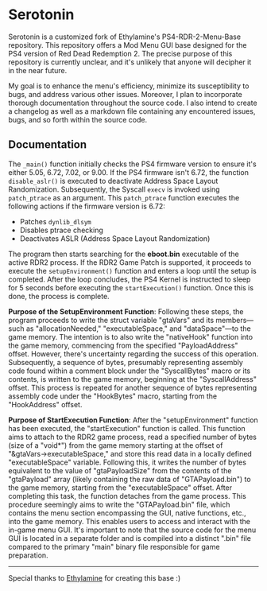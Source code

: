 # Serotonin

Serotonin is a customized fork of Ethylamine's PS4-RDR-2-Menu-Base repository. This repository offers a Mod Menu GUI base designed for the PS4 version of Red Dead Redemption 2. The precise purpose of this repository is currently unclear, and it's unlikely that anyone will decipher it in the near future.

My goal is to enhance the menu's efficiency, minimize its susceptibility to bugs, and address various other issues. Moreover, I plan to incorporate thorough documentation throughout the source code. I also intend to create a changelog as well as a markdown file containing any encountered issues, bugs, and so forth within the source code.

## Documentation

The `_main()` function initially checks the PS4 firmware version to ensure it's either 5.05, 6.72, 7.02, or 9.00. If the PS4 firmware isn't 6.72, the function `disable_aslr()` is executed to deactivate Address Space Layout Randomization. Subsequently, the Syscall `execv` is invoked using `patch_ptrace` as an argument. This `patch_ptrace` function executes the following actions if the firmware version is 6.72:

- Patches `dynlib_dlsym`
- Disables ptrace checking
- Deactivates ASLR (Address Space Layout Randomization)

The program then starts searching for the **eboot.bin** executable of the active RDR2 process. If the RDR2 Game Patch is supported, it proceeds to execute the `setupEnvironment()` function and enters a loop until the setup is completed. After the loop concludes, the PS4 Kernel is instructed to sleep for 5 seconds before executing the `startExecution()` function. Once this is done, the process is complete.

**Purpose of the SetupEnvironment Function**: Following these steps, the program proceeds to write the struct variable "gtaVars" and its members—such as "allocationNeeded," "executableSpace," and "dataSpace"—to the game memory. The intention is to also write the "nativeHook" function into the game memory, commencing from the specified "PayloadAddress" offset. However, there's uncertainty regarding the success of this operation. Subsequently, a sequence of bytes, presumably representing assembly code found within a comment block under the "SyscallBytes" macro or its contents, is written to the game memory, beginning at the "SyscallAddress" offset. This process is repeated for another sequence of bytes representing assembly code under the "HookBytes" macro, starting from the "HookAddress" offset.

**Purpose of StartExecution Function**: After the "setupEnvironment" function has been executed, the "startExecution" function is called. This function aims to attach to the RDR2 game process, read a specified number of bytes (size of a "void*") from the game memory starting at the offset of "&gtaVars->executableSpace," and store this read data in a locally defined "executableSpace" variable. Following this, it writes the number of bytes equivalent to the value of "gtaPayloadSize" from the contents of the "gtaPayload" array (likely containing the raw data of "GTAPayload.bin") to the game memory, starting from the "executableSpace" offset. After completing this task, the function detaches from the game process. This procedure seemingly aims to write the "GTAPayload.bin" file, which contains the menu section encompassing the GUI, native functions, etc., into the game memory. This enables users to access and interact with the in-game menu GUI. It's important to note that the source code for the menu GUI is located in a separate folder and is compiled into a distinct ".bin" file compared to the primary "main" binary file responsible for game preparation.

---

Special thanks to [Ethylamine](https://github.com/ethylamine/PS4-RDR-2-Menu-Base) for creating this base :)
